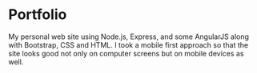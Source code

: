 # Portfolio

My personal web site using Node.js, Express, and some AngularJS along with Bootstrap, CSS and HTML. I took a mobile first approach so that the site looks good not only on computer screens but on mobile devices as well.
